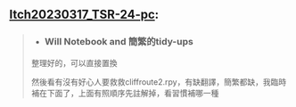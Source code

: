 ## [Itch20230317_TSR-24-pc](https://echoproject.itch.io/the-smoke-room/devlog/503621/the-smoke-room-build-24-murdoch-the-truth-in-masquerade):

>- ### Will Notebook and 簡繁的tidy-ups
>
>整理好的，可以直接置換
>
>然後看有沒有好心人要救救cliffroute2.rpy，有缺翻譯，簡繁都缺，我臨時補在下面了，上面有照順序先註解掉，看習慣補哪一種
